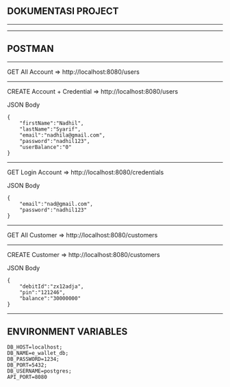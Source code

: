 DOKUMENTASI PROJECT 
-
---

---
POSTMAN
-
---
GET All Account => http://localhost:8080/users

---
CREATE Account + Credential => http://localhost:8080/users

JSON Body 

    {
        "firstName":"Nadhil",
        "lastName":"Syarif",
        "email":"nadhila@gmail.com",
        "password":"nadhil123",
        "userBalance":"0"
    }
---
GET Login Account => http://localhost:8080/credentials



JSON Body

    {
        "email":"nad@gmail.com",
        "password":"nadhil123"
    }

___

GET All Customer => http://localhost:8080/customers

---
CREATE Customer => http://localhost:8080/customers

JSON Body

    {
        "debitId":"zx12adja",
        "pin":"121246",
        "balance":"30000000"
    }

---
ENVIRONMENT VARIABLES
-

    DB_HOST=localhost;
    DB_NAME=e_wallet_db;
    DB_PASSWORD=1234;
    DB_PORT=5432;
    DB_USERNAME=postgres;
    API_PORT=8080

